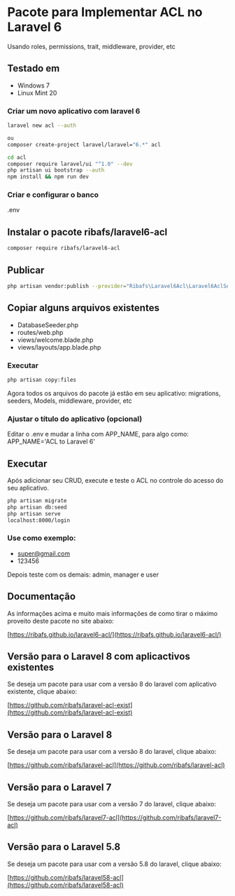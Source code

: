 # Pacote para Implementar ACL no Laravel 6

Usando roles, permissions, trait, middleware, provider, etc

## Testado em

- Windows 7
- Linux Mint 20

### Criar um novo aplicativo com laravel 6
```bash
laravel new acl --auth

ou
composer create-project laravel/laravel="6.*" acl

cd acl
composer require laravel/ui "^1.0" --dev
php artisan ui bootstrap --auth
npm install && npm run dev

```

### Criar e configurar o banco

.env

## Instalar o pacote ribafs/laravel6-acl
```bash
composer require ribafs/laravel6-acl
```
## Publicar
```bash
php artisan vendor:publish --provider="Ribafs\Laravel6Acl\Laravel6AclServiceProvider"
```
## Copiar alguns arquivos existentes

- DatabaseSeeder.php
- routes/web.php
- views/welcome.blade.php
- views/layouts/app.blade.php

### Executar
```bash
php artisan copy:files
```
Agora todos os arquivos do pacote já estão em seu aplicativo: migrations, seeders, Models, middleware, provider, etc

### Ajustar o título do aplicativo (opcional)
Editar o .env e mudar a linha com APP_NAME, para algo como: APP_NAME='ACL to Laravel 6'

## Executar

Após adicionar seu CRUD, execute e teste o ACL no controle do acesso do seu aplicativo.
```bash
php artisan migrate
php artisan db:seed
php artisan serve
localhost:8000/login
```
### Use como exemplo:

- super@gmail.com
- 123456

Depois teste com os demais: admin, manager e user

## Documentação

As informações acima e muito mais informações de como tirar o máximo proveito deste pacote no site abaixo:

[https://ribafs.github.io/laravel6-acl/](https://ribafs.github.io/laravel6-acl/)

## Versão para o Laravel 8 com aplicactivos existentes

Se deseja um pacote para usar com a versão 8 do laravel com aplicativo existente, clique abaixo:

[https://github.com/ribafs/laravel-acl-exist](https://github.com/ribafs/laravel-acl-exist)

## Versão para o Laravel 8

Se deseja um pacote para usar com a versão 8 do laravel, clique abaixo:

[https://github.com/ribafs/laravel-acl](https://github.com/ribafs/laravel-acl)

## Versão para o Laravel 7

Se deseja um pacote para usar com a versão 7 do laravel, clique abaixo:

[https://github.com/ribafs/laravel7-acl](https://github.com/ribafs/laravel7-acl)

## Versão para o Laravel 5.8

Se deseja um pacote para usar com a versão 5.8 do laravel, clique abaixo:

[https://github.com/ribafs/laravel58-acl](https://github.com/ribafs/laravel58-acl)

